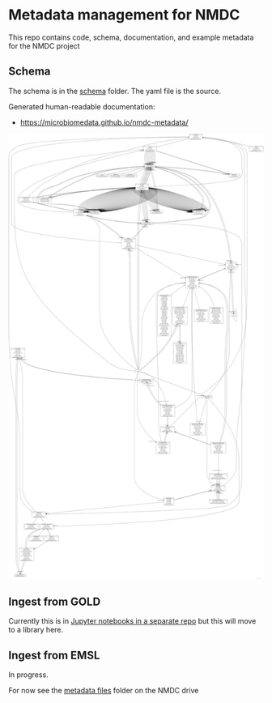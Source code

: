 # Metadata management for NMDC

This repo contains code, schema, documentation, and example metadata for the NMDC project

## Schema

The schema is in the [schema](https://github.com/microbiomedata/nmdc-metadata/tree/master/schema) folder. The yaml file is the source.

Generated human-readable documentation:

 * https://microbiomedata.github.io/nmdc-metadata/
 
 ![img](https://raw.githubusercontent.com/microbiomedata/nmdc-metadata/master/schema/nmdc_schema_uml.png)

## Ingest from GOLD

Currently this is in [Jupyter notebooks in a separate repo](https://github.com/microbiomedata/GOLD-ontology-translation/tree/master/notebooks) but this will move to a library here.

## Ingest from EMSL

In progress.

For now see the [metadata files](https://drive.google.com/drive/u/1/folders/1frzGlz8EB8inpVokNTSwD6Ia94eVUlsZ) folder on the NMDC drive
